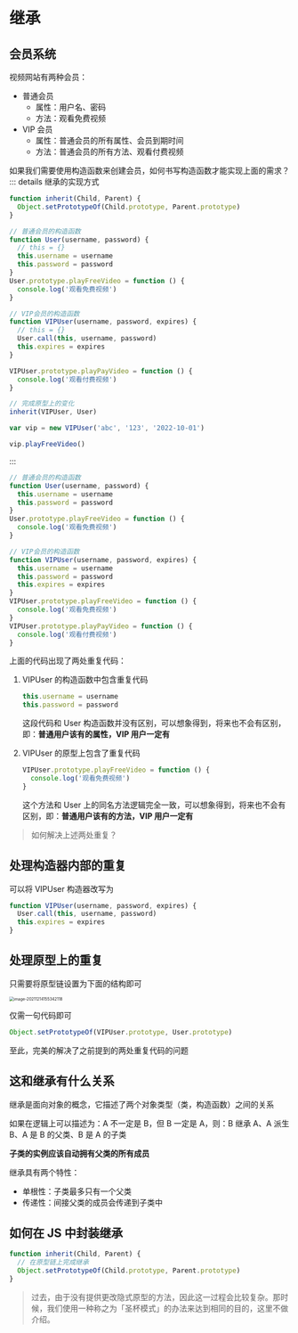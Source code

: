 # 继承

## 会员系统

视频网站有两种会员：

- 普通会员
  - 属性：用户名、密码
  - 方法：观看免费视频
- VIP 会员
  - 属性：普通会员的所有属性、会员到期时间
  - 方法：普通会员的所有方法、观看付费视频

如果我们需要使用构造函数来创建会员，如何书写构造函数才能实现上面的需求？
::: details 继承的实现方式

```js
function inherit(Child, Parent) {
  Object.setPrototypeOf(Child.prototype, Parent.prototype)
}

// 普通会员的构造函数
function User(username, password) {
  // this = {}
  this.username = username
  this.password = password
}
User.prototype.playFreeVideo = function () {
  console.log('观看免费视频')
}

// VIP会员的构造函数
function VIPUser(username, password, expires) {
  // this = {}
  User.call(this, username, password)
  this.expires = expires
}

VIPUser.prototype.playPayVideo = function () {
  console.log('观看付费视频')
}

// 完成原型上的变化
inherit(VIPUser, User)

var vip = new VIPUser('abc', '123', '2022-10-01')

vip.playFreeVideo()
```

:::

```js
// 普通会员的构造函数
function User(username, password) {
  this.username = username
  this.password = password
}
User.prototype.playFreeVideo = function () {
  console.log('观看免费视频')
}

// VIP会员的构造函数
function VIPUser(username, password, expires) {
  this.username = username
  this.password = password
  this.expires = expires
}
VIPUser.prototype.playFreeVideo = function () {
  console.log('观看免费视频')
}
VIPUser.prototype.playPayVideo = function () {
  console.log('观看付费视频')
}
```

上面的代码出现了两处重复代码：

1. VIPUser 的构造函数中包含重复代码

   ```js
   this.username = username
   this.password = password
   ```

   这段代码和 User 构造函数并没有区别，可以想象得到，将来也不会有区别，即：**普通用户该有的属性，VIP 用户一定有**

2. VIPUser 的原型上包含了重复代码

   ```js
   VIPUser.prototype.playFreeVideo = function () {
     console.log('观看免费视频')
   }
   ```

   这个方法和 User 上的同名方法逻辑完全一致，可以想象得到，将来也不会有区别，即：**普通用户该有的方法，VIP 用户一定有**

> 如何解决上述两处重复？

## 处理构造器内部的重复

可以将 VIPUser 构造器改写为

```js
function VIPUser(username, password, expires) {
  User.call(this, username, password)
  this.expires = expires
}
```

## 处理原型上的重复

只需要将原型链设置为下面的结构即可

<img src="http://mdrs.yuanjin.tech/img/20211214155347.png" alt="image-20211214155342118" style="zoom:50%;" />

仅需一句代码即可

```js
Object.setPrototypeOf(VIPUser.prototype, User.prototype)
```

至此，完美的解决了之前提到的两处重复代码的问题

## 这和继承有什么关系

继承是面向对象的概念，它描述了两个对象类型（类，构造函数）之间的关系

如果在逻辑上可以描述为：A 不一定是 B，但 B 一定是 A，则：B 继承 A、A 派生 B、A 是 B 的父类、B 是 A 的子类

**子类的实例应该自动拥有父类的所有成员**

继承具有两个特性：

- 单根性：子类最多只有一个父类
- 传递性：间接父类的成员会传递到子类中

## 如何在 JS 中封装继承

```js
function inherit(Child, Parent) {
  // 在原型链上完成继承
  Object.setPrototypeOf(Child.prototype, Parent.prototype)
}
```

> 过去，由于没有提供更改隐式原型的方法，因此这一过程会比较复杂。那时候，我们使用一种称之为「圣杯模式」的办法来达到相同的目的，这里不做介绍。
